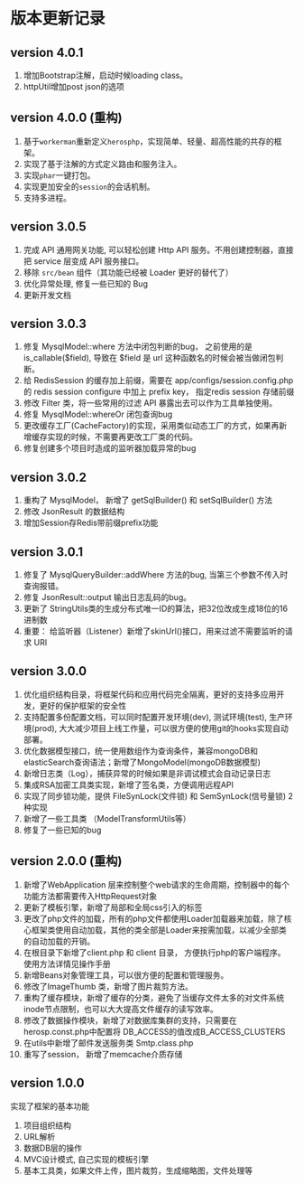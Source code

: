 版本更新记录
======
## version 4.0.1
1. 增加Bootstrap注解，启动时候loading class。
2. httpUtil增加post json的选项

## version 4.0.0 (重构)
1. 基于`workerman`重新定义`herosphp`，实现简单、轻量、超高性能的共存的框架。
2. 实现了基于注解的方式定义路由和服务注入。
3. 实现`phar`一键打包。
4. 实现更加安全的`session`的会话机制。
5. 支持多进程。

## version 3.0.5
1. 完成 API 通用网关功能, 可以轻松创建 Http API 服务。不用创建控制器，直接把 service 层变成 API 服务接口。
2. 移除 `src/bean` 组件（其功能已经被 Loader 更好的替代了）
3. 优化异常处理, 修复一些已知的 Bug
4. 更新开发文档

## version 3.0.3
1. 修复 MysqlModel::where 方法中闭包判断的bug， 之前使用的是 is_callable($field), 导致在 $field 是 url 这种函数名的时候会被当做闭包判断。
2. 给 RedisSession 的缓存加上前缀，需要在 app/configs/session.config.php 的 redis session configure 中加上 prefix key，
   指定redis session 存储前缀
3. 修改 Filter 类，将一些常用的过滤 API 暴露出去可以作为工具单独使用。
4. 修复 MysqlModel::whereOr 闭包查询bug
5. 更改缓存工厂(CacheFactory)的实现，采用类似动态工厂的方式，如果再新增缓存实现的时候，不需要再更改工厂类的代码。
6. 修复创建多个项目时造成的监听器加载异常的bug

## version 3.0.2
1. 重构了 MysqlModel， 新增了 getSqlBuilder() 和 setSqlBuilder() 方法
2. 修改 JsonResult 的数据结构
3. 增加Session存Redis带前缀prefix功能

## version 3.0.1
1. 修复了 MysqlQueryBuilder::addWhere 方法的bug, 当第三个参数不传入时查询报错。
2. 修复 JsonResult::output 输出日志乱码的bug。
3. 更新了 StringUtils类的生成分布式唯一ID的算法，把32位改成生成18位的16进制数
4. 重要： 给监听器（Listener）新增了skinUrl()接口，用来过滤不需要监听的请求 URI

## version 3.0.0
1. 优化组织结构目录，将框架代码和应用代码完全隔离，更好的支持多应用开发，更好的保护框架的安全性
2. 支持配置多份配置文档，可以同时配置开发环境(dev), 测试环境(test), 生产环境(prod), 大大减少项目上线工作量，可以很方便的使用git的hooks实现自动部署。
3. 优化数据模型接口，统一使用数组作为查询条件，兼容mongoDB和elasticSearch查询语法；新增了MongoModel(mongoDB数据模型)
4. 新增日志类（Log），捕获异常的时候如果是非调试模式会自动记录日志
5. 集成RSA加密工具类实现，新增了签名类，方便调用远程API
6. 实现了同步锁功能，提供 FileSynLock(文件锁) 和 SemSynLock(信号量锁) 2种实现
7. 新增了一些工具类 （ModelTransformUtils等）
8. 修复了一些已知的bug

## version 2.0.0 (重构)
1. 新增了WebApplication 层来控制整个web请求的生命周期，控制器中的每个功能方法都需要传入HttpRequest对象
2. 更新了模板引擎，新增了局部和全局css引入的标签
3. 更改了php文件的加载，所有的php文件都使用Loader加载器来加载，除了核心框架类使用自动加载，其他的类全部是Loader来按需加载，以减少全部类的自动加载的开销。
4. 在根目录下新增了client.php 和 client 目录， 方便执行php的客户端程序。 使用方法详情见操作手册
5. 新增Beans对象管理工具，可以很方便的配置和管理服务。
6. 修改了ImageThumb 类，新增了图片裁剪方法。
7. 重构了缓存模块，新增了缓存的分类，避免了当缓存文件太多的对文件系统inode节点限制，也可以大大提高文件缓存的读写效率。
8. 修改了数据操作模块，新增了对数据库集群的支持，只需要在herosp.const.php中配置将 DB_ACCESS的值改成B_ACCESS_CLUSTERS
9. 在utils中新增了邮件发送服务类 Smtp.class.php
10. 重写了session， 新增了memcache介质存储

## version 1.0.0
实现了框架的基本功能
1. 项目组织结构
2. URL解析
3. 数据DB层的操作
4. MVC设计模式, 自己实现的模板引擎
5. 基本工具类，如果文件上传，图片裁剪，生成缩略图，文件处理等
